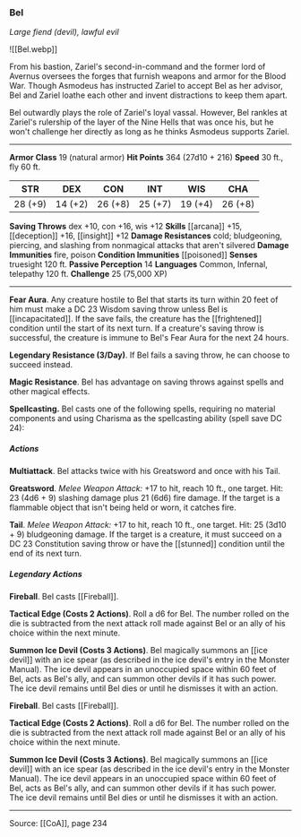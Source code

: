### Bel
_Large fiend (devil), lawful evil_

![[Bel.webp]]

From his bastion, Zariel's second-in-command and the former lord of Avernus oversees the forges that furnish weapons and armor for the Blood War. Though Asmodeus has instructed Zariel to accept Bel as her advisor, Bel and Zariel loathe each other and invent distractions to keep them apart.

Bel outwardly plays the role of Zariel's loyal vassal. However, Bel rankles at Zariel's rulership of the layer of the Nine Hells that was once his, but he won't challenge her directly as long as he thinks Asmodeus supports Zariel.





---

**Armor Class** 19 (natural armor)
**Hit Points** 364 (27d10 + 216)
**Speed** 30 ft., fly 60 ft.

| STR     | DEX     | CON     | INT     | WIS     | CHA     |
|---------|---------|---------|---------|---------|---------|
| 28 (+9) | 14 (+2) | 26 (+8) | 25 (+7) | 19 (+4) | 26 (+8) |

**Saving Throws** dex +10, con +16, wis +12
**Skills** [[arcana]] +15, [[deception]] +16, [[insight]] +12
**Damage Resistances** cold; bludgeoning, piercing, and slashing from nonmagical attacks that aren't silvered
**Damage Immunities** fire, poison
**Condition Immunities** [[poisoned]]
**Senses** truesight 120 ft.
**Passive Perception** 14
**Languages** Common, Infernal, telepathy 120 ft.
**Challenge** 25 (75,000 XP)

---

**Fear Aura**. Any creature hostile to Bel that starts its turn within 20 feet of him must make a DC 23 Wisdom saving throw unless Bel is [[incapacitated]]. If the save fails, the creature has the [[frightened]] condition until the start of its next turn. If a creature's saving throw is successful, the creature is immune to Bel's Fear Aura for the next 24 hours.

**Legendary Resistance (3/Day)**. If Bel fails a saving throw, he can choose to succeed instead.

**Magic Resistance**. Bel has advantage on saving throws against spells and other magical effects.

**Spellcasting.** Bel casts one of the following spells, requiring no material components and using Charisma as the spellcasting ability (spell save DC 24):

##### Actions
**Multiattack**. Bel attacks twice with his Greatsword and once with his Tail.

**Greatsword**. _Melee Weapon Attack:_ +17 to hit, reach 10 ft., one target. Hit: 23 (4d6 + 9) slashing damage plus 21 (6d6) fire damage. If the target is a flammable object that isn't being held or worn, it catches fire.

**Tail**. _Melee Weapon Attack:_ +17 to hit, reach 10 ft., one target. Hit: 25 (3d10 + 9) bludgeoning damage. If the target is a creature, it must succeed on a DC 23 Constitution saving throw or have the [[stunned]] condition until the end of its next turn.

##### Legendary Actions
**Fireball**. Bel casts [[Fireball]].

**Tactical Edge (Costs 2 Actions)**. Roll a d6 for Bel. The number rolled on the die is subtracted from the next attack roll made against Bel or an ally of his choice within the next minute.

**Summon Ice Devil (Costs 3 Actions)**. Bel magically summons an [[ice devil]] with an ice spear (as described in the ice devil's entry in the Monster Manual). The ice devil appears in an unoccupied space within 60 feet of Bel, acts as Bel's ally, and can summon other devils if it has such power. The ice devil remains until Bel dies or until he dismisses it with an action.

**Fireball**. Bel casts [[Fireball]].

**Tactical Edge (Costs 2 Actions)**. Roll a d6 for Bel. The number rolled on the die is subtracted from the next attack roll made against Bel or an ally of his choice within the next minute.

**Summon Ice Devil (Costs 3 Actions)**. Bel magically summons an [[ice devil]] with an ice spear (as described in the ice devil's entry in the Monster Manual). The ice devil appears in an unoccupied space within 60 feet of Bel, acts as Bel's ally, and can summon other devils if it has such power. The ice devil remains until Bel dies or until he dismisses it with an action.


---

Source: [[CoA]], page 234